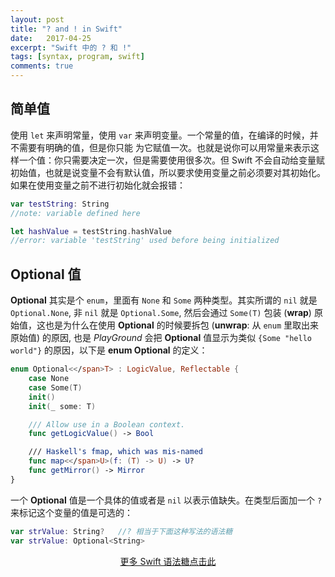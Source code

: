 ```yaml
---
layout: post
title: "? and ! in Swift"
date:   2017-04-25
excerpt: "Swift 中的 ? 和 !"
tags: [syntax, program, swift]
comments: true
---
```


## 简单值

使用 `let` 来声明常量，使用 `var` 来声明变量。一个常量的值，在编译的时候，并不需要有明确的值，但是你只能 为它赋值一次。也就是说你可以用常量来表示这样一个值：你只需要决定一次，但是需要使用很多次。但 Swift 不会自动给变量赋初始值，也就是说变量不会有默认值，所以要求使用变量之前必须要对其初始化。如果在使用变量之前不进行初始化就会报错：

```swift
var testString: String
//note: variable defined here

let hashValue = testString.hashValue
//error: variable 'testString' used before being initialized
```

## Optional 值

**Optional** 其实是个 `enum`，里面有 `None` 和 `Some` 两种类型。其实所谓的 `nil` 就是 `Optional.None`, 非 `nil` 就是 `Optional.Some`, 然后会通过 `Some(T)` 包装 (**wrap**) 原始值，这也是为什么在使用 **Optional** 的时候要拆包 (**unwrap**: 从 `enum` 里取出来原始值) 的原因, 也是 *PlayGround* 会把 **Optional** 值显示为类似 `{Some "hello world"}` 的原因，以下是 **enum Optional** 的定义：

```swift
enum Optional<</span>T> : LogicValue, Reflectable {
    case None
    case Some(T)
    init()
    init(_ some: T)

    /// Allow use in a Boolean context.
    func getLogicValue() -> Bool

    /// Haskell's fmap, which was mis-named
    func map<</span>U>(f: (T) -> U) -> U?
    func getMirror() -> Mirror
}
```

一个 **Optional** 值是一个具体的值或者是 `nil` 以表示值缺失。在类型后面加一个 `?` 来标记这个变量的值是可选的：

```swift
var strValue: String?   //? 相当于下面这种写法的语法糖
var strValue: Optional<String>
```

<center><a href = "syntacticSugarSwift">更多 Swift 语法糖点击此</a></center>

